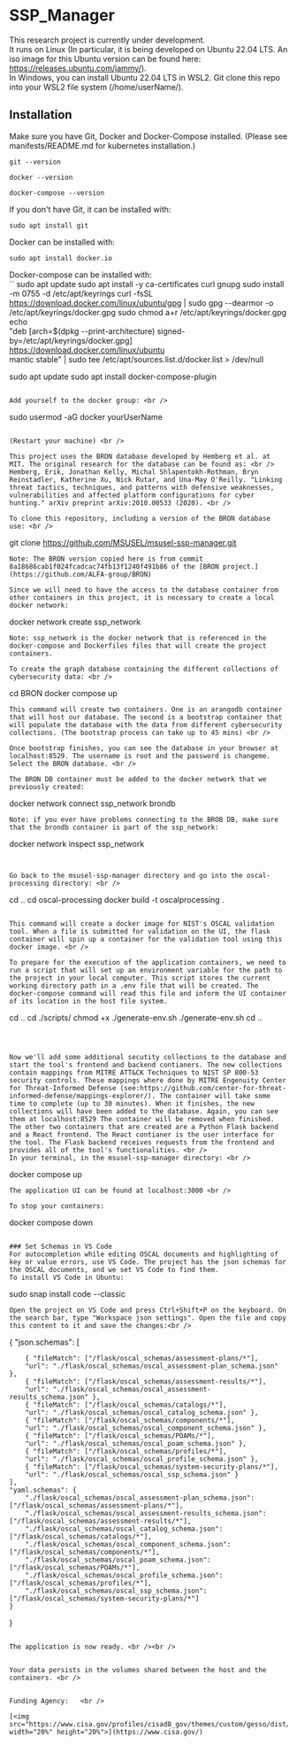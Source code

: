 # SSP_Manager

This research project is currently under development. <br />
It runs on Linux (In particular, it is being developed on Ubuntu 22.04 LTS. An iso image for this Ubuntu version can be found here: https://releases.ubuntu.com/jammy/). <br />
In Windows, you can install Ubuntu 22.04 LTS in WSL2. Git clone this repo into your WSL2 file system (/home/userName/). <br />

## Installation
Make sure you have Git, Docker and Docker-Compose installed. (Please see manifests/README.md for kubernetes installation.)<br />
```
git --version
```
```
docker --version
```
```
docker-compose --version
```
If you don't have Git, it can be installed with: <br />
```
sudo apt install git
```

Docker can be installed with: <br />
```
sudo apt install docker.io
```

Docker-compose can be installed with: <br />
``
sudo apt update
sudo apt install -y ca-certificates curl gnupg
sudo install -m 0755 -d /etc/apt/keyrings
curl -fsSL https://download.docker.com/linux/ubuntu/gpg | sudo gpg --dearmor -o /etc/apt/keyrings/docker.gpg
sudo chmod a+r /etc/apt/keyrings/docker.gpg
echo \
"deb [arch=$(dpkg --print-architecture) signed-by=/etc/apt/keyrings/docker.gpg] https://download.docker.com/linux/ubuntu \
mantic stable" | sudo tee /etc/apt/sources.list.d/docker.list > /dev/null

sudo apt update
sudo apt install docker-compose-plugin
```

Add yourself to the docker group: <br />
```
sudo usermod -aG docker yourUserName
```

(Restart your machine) <br />

This project uses the BRON database developed by Hemberg et al. at MIT. The original research for the database can be found as: <br />
Hemberg, Erik, Jonathan Kelly, Michal Shlapentokh-Rothman, Bryn Reinstadler, Katherine Xu, Nick Rutar, and Una-May O'Reilly. "Linking threat tactics, techniques, and patterns with defensive weaknesses, vulnerabilities and affected platform configurations for cyber hunting." arXiv preprint arXiv:2010.00533 (2020). <br />

To clone this repository, including a version of the BRON database use: <br />
```
git clone https://github.com/MSUSEL/msusel-ssp-manager.git
```
Note: The BRON version copied here is from commit 8a18686cab1f024fcadcac74fb13f1240f491b86 of the [BRON project.](https://github.com/ALFA-group/BRON)

Since we will need to have the access to the database container from other containers in this project, it is necessary to create a local docker network:
```
docker network create ssp_network
```
Note: ssp_network is the docker network that is referenced in the docker-compose and Dockerfiles files that will create the project containers.

To create the graph database containing the different collections of cybersecurity data: <br />
```
cd BRON
docker compose up
```
This command will create two containers. One is an arangodb container that will host our database. The second is a bootstrap container that will populate the database with the data from different cybersecurity collections. (The bootstrap process can take up to 45 mins) <br />

Once bootstrap finishes, you can see the database in your browser at localhost:8529. The username is root and the password is changeme. Select the BRON database. <br />

The BRON DB container must be added to the docker network that we previously created:
```
docker network connect ssp_network brondb
```
Note: if you ever have problems connecting to the BROB DB, make sure that the brondb container is part of the ssp_network:
```
docker network inspect ssp_network
```


Go back to the msusel-ssp-manager directory and go into the oscal-processing directory: <br />
```
cd ..
cd oscal-processing
docker build -t oscalprocessing .
```

This command will create a docker image for NIST's OSCAL validation tool. When a file is submitted for validation on the UI, the flask container will spin up a container for the validation tool using this docker image. <br />

To prepare for the execution of the application containers, we need to run a script that will set up an environment variable for the path to the project in your local computer. This script stores the current working directory path in a .env file that will be created. The docker-compose command will read this file and inform the UI container of its location in the host file system.
```
cd ..
cd ./scripts/
chmod +x ./generate-env.sh
./generate-env.sh
cd ..
```



Now we'll add some additional secutity collections to the database and start the tool's frontend and backend contianers. The new collections contain mappings from MITRE ATT&CK Techniques to NIST SP 800-53 security controls. These mappings where done by MITRE Engenuity Center for Threat-Informed Defense (see:https://github.com/center-for-threat-informed-defense/mappings-explorer/). The container will take some time to complete (up to 30 minutes). When it finishes, the new collections will have been added to the database. Again, you can see them at localhost:8529 The container will be removed when finished. The other two containers that are created are a Python Flask backend and a React frontend. The React contianer is the user interface for the tool. The Flask backend receives requests from the frontend and provides all of the tool's functionalities. <br />
In your terminal, in the msusel-ssp-manager directory: <br />
```
docker compose up
```
The application UI can be found at localhost:3000 <br />

To stop your containers:
```
docker compose down
```

### Set Schemas in VS Code
For autocompletion while editing OSCAL documents and highlighting of key or value errors, use VS Code. The project has the json schemas for the OSCAL documents, and we set VS Code to find them.
To install VS Code in Ubuntu:
```
sudo snap install code --classic
```
Open the project on VS Code and press Ctrl+Shift+P on the keyboard. On the search bar, type "Workspace json settings". Open the file and copy this content to it and save the changes:<br />
```
{
    "json.schemas": [

        { "fileMatch": ["/flask/oscal_schemas/assessment-plans/*"],
        "url": "./flask/oscal_schemas/oscal_assessment-plan_schema.json" },
        { "fileMatch": ["/flask/oscal_schemas/assessment-results/*"],
        "url": "./flask/oscal_schemas/oscal_assessment-results_schema.json" },
        { "fileMatch": ["/flask/oscal_schemas/catalogs/*"],
        "url": "./flask/oscal_schemas/oscal_catalog_schema.json" },
        { "fileMatch": ["/flask/oscal_schemas/components/*"],
        "url": "./flask/oscal_schemas/oscal_component_schema.json" },
        { "fileMatch": ["/flask/oscal_schemas/POAMs/*"],
        "url": "./flask/oscal_schemas/oscal_poam_schema.json" },
        { "fileMatch": ["/flask/oscal_schemas/profiles/*"],
        "url": "./flask/oscal_schemas/oscal_profile_schema.json" },
        { "fileMatch": ["/flask/oscal_schemas/system-security-plans/*"],
        "url": "./flask/oscal_schemas/oscal_ssp_schema.json" }
    ],
    "yaml.schemas": {
        "./flask/oscal_schemas/oscal_assessment-plan_schema.json": ["/flask/oscal_schemas/assessment-plans/*"],
        "./flask/oscal_schemas/oscal_assessment-results_schema.json": ["/flask/oscal_schemas/assessment-results/*"],
        "./flask/oscal_schemas/oscal_catalog_schema.json": ["/flask/oscal_schemas/catalogs/*"],
        "./flask/oscal_schemas/oscal_component_schema.json": ["/flask/oscal_schemas/components/*"],
        "./flask/oscal_schemas/oscal_poam_schema.json": ["/flask/oscal_schemas/POAMs/*"],
        "./flask/oscal_schemas/oscal_profile_schema.json": ["/flask/oscal_schemas/profiles/*"],
        "./flask/oscal_schemas/oscal_ssp_schema.json": ["/flask/oscal_schemas/system-security-plans/*"]
    }
}
```

The application is now ready. <br /><br />


Your data persists in the volumes shared between the host and the containers. <br />


Funding Agency:   <br />

[<img src="https://www.cisa.gov/profiles/cisad8_gov/themes/custom/gesso/dist/images/backgrounds/6fdaa25709d28dfb5cca.svg" width="20%" height="20%">](https://www.cisa.gov/)

